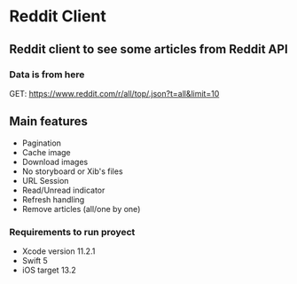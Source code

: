 # Reddit Client 
## Reddit client to see some articles from Reddit API

### Data is from here 
GET: https://www.reddit.com/r/all/top/.json?t=all&limit=10

## Main features
* Pagination
* Cache image
* Download images
* No storyboard or Xib's files
* URL Session
* Read/Unread indicator
* Refresh handling 
* Remove articles (all/one by one)

### Requirements to run proyect
* Xcode version 11.2.1
* Swift 5
* iOS target 13.2
